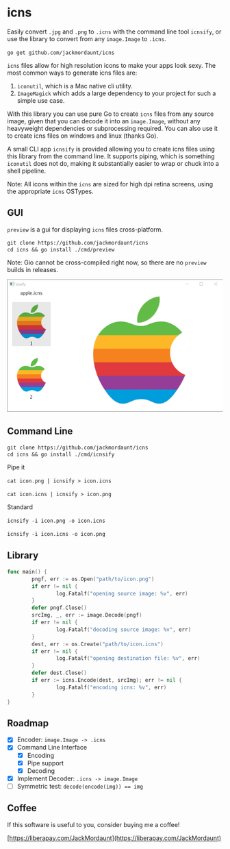 # icns

Easily convert `.jpg` and `.png` to `.icns` with the command line tool `icnsify`, or use the library to convert from any `image.Image` to `.icns`.

`go get github.com/jackmordaunt/icns`

`icns` files allow for high resolution icons to make your apps look sexy. The most common ways to generate icns files are:

1. `iconutil`, which is a Mac native cli utility.
2. `ImageMagick` which adds a large dependency to your project for such a simple use case.

With this library you can use pure Go to create `icns` files from any source image, given that you can decode it into an `image.Image`, without any heavyweight dependencies or subprocessing required. You can also use it to create icns files on windows and linux (thanks Go).

A small CLI app `icnsify` is provided allowing you to create icns files using this library from the command line. It supports piping, which is something `iconutil` does not do, making it substantially easier to wrap or chuck into a shell pipeline.

Note: All icons within the `icns` are sized for high dpi retina screens, using the appropriate `icns` OSTypes.

## GUI

`preview` is a gui for displaying `icns` files cross-platform.

```
git clone https://github.com/jackmordaunt/icns
cd icns && go install ./cmd/preview
```

Note: Gio cannot be cross-compiled right now, so there are no `preview` builds in releases.

![preview](docs/preview.png)

## Command Line

```
git clone https://github.com/jackmordaunt/icns
cd icns && go install ./cmd/icnsify
```

Pipe it

`cat icon.png | icnsify > icon.icns`

`cat icon.icns | icnsify > icon.png`

Standard

`icnsify -i icon.png -o icon.icns`

`icnsify -i icon.icns -o icon.png`

## Library

```go
func main() {
        pngf, err := os.Open("path/to/icon.png")
        if err != nil {
                log.Fatalf("opening source image: %v", err)
        }
        defer pngf.Close()
        srcImg, _, err := image.Decode(pngf)
        if err != nil {
                log.Fatalf("decoding source image: %v", err)
        }
        dest, err := os.Create("path/to/icon.icns")
        if err != nil {
                log.Fatalf("opening destination file: %v", err)
        }
        defer dest.Close()
        if err := icns.Encode(dest, srcImg); err != nil {
                log.Fatalf("encoding icns: %v", err)
        }
}
```

## Roadmap

- [x] Encoder: `image.Image -> .icns`
- [x] Command Line Interface
  - [x] Encoding
  - [x] Pipe support
  - [x] Decoding
- [x] Implement Decoder: `.icns -> image.Image`
- [ ] Symmetric test: `decode(encode(img)) == img`

## Coffee

If this software is useful to you, consider buying me a coffee!

[https://liberapay.com/JackMordaunt](https://liberapay.com/JackMordaunt)
